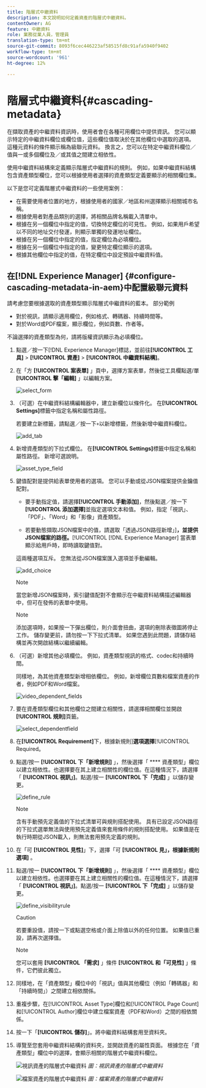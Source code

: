 ```yaml
---
title: 階層式中繼資料
description: 本文說明如何定義資產的階層式中繼資料。
contentOwner: AG
feature: 中繼資料
role: 業務從業人員，管理員
translation-type: tm+mt
source-git-commit: 8093f6cec446223af58515fd8c91afa5940f9402
workflow-type: tm+mt
source-wordcount: '961'
ht-degree: 12%

---
```



# 階層式中繼資料{#cascading-metadata}

在擷取資產的中繼資料資訊時，使用者會在各種可用欄位中提供資訊。 您可以顯示特定的中繼資料欄位或欄位值，這些欄位值取決於在其他欄位中選取的選項。 這種元資料的條件顯示稱為級聯元資料。 換言之，您可以在特定中繼資料欄位／值與一或多個欄位及／或其值之間建立相依性。

使用中繼資料結構來定義顯示階層式中繼資料的規則。 例如，如果中繼資料結構包含資產類型欄位，您可以根據使用者選擇的資產類型定義要顯示的相關欄位集。

以下是您可定義階層式中繼資料的一些使用案例：

* 在需要使用者位置的地方，根據使用者的國家／地區和州選擇顯示相關城市名稱。
* 根據使用者對產品類別的選擇，將相關品牌名稱載入清單中。
* 根據在另一個欄位中指定的值，切換特定欄位的可見性。 例如，如果用戶希望以不同的地址交付發運，則顯示單獨的發運地址欄位。
* 根據在另一個欄位中指定的值，指定欄位為必填欄位。
* 根據在另一個欄位中指定的值，變更特定欄位顯示的選項。
* 根據其他欄位中指定的值，在特定欄位中設定預設中繼資料值。

## 在[!DNL Experience Manager] {#configure-cascading-metadata-in-aem}中配置級聯元資料

請考慮您要根據選取的資產類型顯示階層式中繼資料的藍本。 部分範例

* 對於視訊，請顯示適用欄位，例如格式、轉碼器、持續時間等。
* 對於Word或PDF檔案，顯示欄位，例如頁數、作者等。

不論選擇的資產類型為何，請將版權資訊顯示為必填欄位。

1. 點選／按一下[!DNL Experience Manager]標誌，並前往&#x200B;**[!UICONTROL 工具]** > **[!UICONTROL 資產]** > **[!UICONTROL 中繼資料結構]**。
1. 在「方 **[!UICONTROL 案表單]** 」頁中，選擇方案表單，然後從工具欄點選/單 **[!UICONTROL 擊「編輯]** 」以編輯方案。

   ![select_form](assets/select_form.png)

1. （可選）在中繼資料結構編輯器中，建立新欄位以條件化。 在&#x200B;**[!UICONTROL Settings]**&#x200B;標籤中指定名稱和屬性路徑。

   若要建立新標籤，請點選／按一下`+`以新增標籤，然後新增中繼資料欄位。

   ![add_tab](assets/add_tab.png)

1. 新增資產類型的下拉式欄位。 在&#x200B;**[!UICONTROL Settings]**&#x200B;標籤中指定名稱和屬性路徑。 新增可選說明。

   ![asset_type_field](assets/asset_type_field.png)

1. 鍵值配對是提供給表單使用者的選項。 您可以手動或從JSON檔案提供金鑰值配對。

   * 要手動指定值，請選擇&#x200B;**[!UICONTROL 手動添加]**，然後點選／按一下&#x200B;**[!UICONTROL 添加選擇]**&#x200B;並指定選項文本和值。 例如，指定「視訊」、「PDF」、「Word」和「影像」資產類型。

   * 若要動態擷取JSON檔案中的值，請選取「透過JSON路徑新增」]**，並提供JSON檔案的路徑。**[!UICONTROL [!DNL Experience Manager] 當表單顯示給用戶時，即時讀取鍵值對。

   這兩種選項互斥。 您無法從JSON檔案匯入選項並手動編輯。

   ![add_choice](assets/add_choice.png)

   >[!NOTE]
   >
   >當您新增JSON檔案時，索引鍵值配對不會顯示在中繼資料結構描述編輯器中，但可在發佈的表單中使用。

   >[!NOTE]
   >
   >添加選項時，如果按一下彈出欄位，則介面會扭曲，選項的刪除表徵圖將停止工作。 儲存變更前，請勿按一下下拉式清單。 如果您遇到此問題，請儲存結構並再次開啟結構以繼續編輯。

1. （可選）新增其他必填欄位。 例如，資產類型視訊的格式、codec和持續時間。

   同樣地，為其他資產類型新增相依欄位。 例如，新增欄位頁數和檔案資產的作者，例如PDF和Word檔案。

   ![video_dependent_fields](assets/video_dependent_fields.png)

1. 要在資產類型欄位和其他欄位之間建立相關性，請選擇相關欄位並開啟&#x200B;**[!UICONTROL 規則]**&#x200B;頁籤。

   ![select_dependentfield](assets/select_dependentfield.png)

1. 在&#x200B;**[!UICONTROL Requirement]**&#x200B;下，根據新規則&#x200B;]**選項選擇**[!UICONTROL  Required。
1. 點選/按一 **[!UICONTROL 下「新增規則]** 」，然後選擇「 **** 資產類型」欄位以建立相依性。也選擇要在其上建立相關性的欄位值。在這種情況下，請選擇「 **[!UICONTROL 視訊」]**。點選/按一 **[!UICONTROL 下「完成]** 」以儲存變更。

   ![define_rule](assets/define_rule.png)

   >[!NOTE]
   >
   >含有手動預先定義值的下拉式清單可與規則搭配使用。 具有已設定JSON路徑的下拉式選單無法與使用預先定義值來套用條件的規則搭配使用。 如果值是在執行時期從JSON載入，則無法套用預先定義的規則。

1. 在「可 **[!UICONTROL 見性]**」下，選擇「可 **[!UICONTROL 見」，根據新規則選項]** 。

1. 點選/按一 **[!UICONTROL 下「新增規則]** 」，然後選擇「 **** 資產類型」欄位以建立相依性。也選擇要在其上建立相關性的欄位值。在這種情況下，請選擇「 **[!UICONTROL 視訊」]**。點選/按一 **[!UICONTROL 下「完成]** 」以儲存變更。

   ![define_visibilityrule](assets/define_visibilityrule.png)

   >[!CAUTION]
   >
   >若要重設值，請按一下或點選空格或介面上除值以外的任何位置。 如果值已重設，請再次選擇值。

   >[!NOTE]
   >
   >您可以套用 **[!UICONTROL 「需求]** 」條件 **[!UICONTROL 和「可見性]** 」條件，它們彼此獨立。

1. 同樣地，在「資產類型」欄位中的「視訊」值與其他欄位（例如「轉碼器」和「持續時間」）之間建立相依關係。
1. 重複步驟，在[!UICONTROL Asset Type]欄位和[!UICONTROL Page Count]和[!UICONTROL Author]欄位中建立檔案資產（PDF和Word）之間的相依關係。
1. 按一下「**[!UICONTROL 儲存]**」。將中繼資料結構套用至資料夾。

1. 導覽至您套用中繼資料結構的資料夾，並開啟資產的屬性頁面。 根據您在「資產類型」欄位中的選擇，會顯示相關的階層式中繼資料欄位。

   ![視訊資產的階層式中繼資料](assets/video_asset.png)
   *圖：視訊資產的階層式中繼資料*

   ![檔案資產的階層式中繼資料](assets/doc_type_fields.png)
   *圖：檔案資產的階層式中繼資料*
